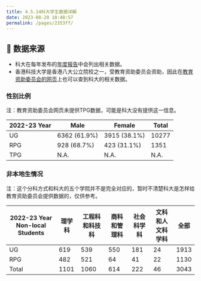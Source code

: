 ```yaml
---
title: 4.5.14科大学生数据详解
date: 2023-08-20 18:48:57
permalink: /pages/2353ff/
---
```


## 💽 数据来源

- 科大在每年发布的[年度报告](https://hkust.edu.hk/multimedia/publication/annual-report)中会列出相关数据。
- 香港科技大学是香港八大公立院校之一，受教育资助委员会资助，因此在[教育资助委员会的网页](https://www.ugc.edu.hk/chs/ugc/index.html)上也可以查到科大的相关数据。

### 性别比例

注：教育资助委员会网页未提供TPG数据，可能是科大没有提供这一信息。

| 2022-23 Year | Male | Female | Total |
| --- | --- | --- | --- |
| UG | 6362 (61.9%) | 3915 (38.1%) | 10277 |
| RPG | 928 (68.7%) | 423 (31.1%) | 1351 |
| TPG | N.A. | N.A. | N.A. |

### 非本地生情况

注：这个分科方式和科大的五个学院并不是完全对应的，暂时不清楚科大是怎样给教育资助委员会提供数据的，仅供参考。

| 2022-23 Year Non-local Students | 理学科 | 工程科和科技科 | 商科和管理科 | 社会科学科 | 文科和人文科学科 | 全部 |
| --- | --- | --- | --- | --- | --- | --- |
| UG | 619 | 539 | 550 | 181 | 24 | 1913 |
| RPG | 482 | 521 | 64 | 41 | 22 | 1130 |
| Total | 1101 | 1060 | 614 | 222 | 46 | 3043 |